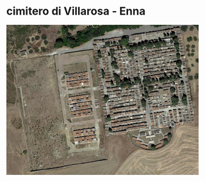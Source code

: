 # cimitero di Villarosa - Enna

<img src = "https://github.com/pigreco/cimitero_villarosa/blob/d2a7e32a90684a1a6e83cbe4332a816b9f5185c2/villarosa.jpg" width =600>
